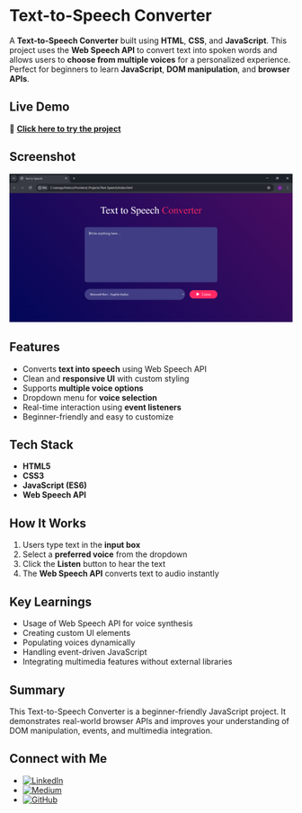 # Text-to-Speech Converter  

A **Text-to-Speech Converter** built using **HTML**, **CSS**, and **JavaScript**. This project uses the **Web Speech API** to convert text into spoken words and allows users to **choose from multiple voices** for a personalized experience. Perfect for beginners to learn **JavaScript**, **DOM manipulation**, and **browser APIs**.

## Live Demo  
🔗 **[Click here to try the project](https://jasnafathim.github.io/Text-to-Speech/)**  

## Screenshot  
![Text-to-Speech Converter](Text-to-speech.png)

## Features  
- Converts **text into speech** using Web Speech API  
- Clean and **responsive UI** with custom styling  
- Supports **multiple voice options**  
- Dropdown menu for **voice selection**  
- Real-time interaction using **event listeners**  
- Beginner-friendly and easy to customize  

## Tech Stack  
- **HTML5**  
- **CSS3**   
- **JavaScript (ES6)**   
- **Web Speech API**   

## How It Works  
1. Users type text in the **input box**  
2. Select a **preferred voice** from the dropdown  
3. Click the **Listen** button to hear the text  
4. The **Web Speech API** converts text to audio instantly

## Key Learnings
- Usage of Web Speech API for voice synthesis
- Creating custom UI elements
- Populating voices dynamically
- Handling event-driven JavaScript
- Integrating multimedia features without external libraries  

## Summary  
This Text-to-Speech Converter is a beginner-friendly JavaScript project. It demonstrates real-world browser APIs and improves your understanding of DOM manipulation, events, and multimedia integration.

## Connect with Me
- [![LinkedIn](https://img.shields.io/badge/LinkedIn-blue?style=flat&logo=linkedin)](https://www.linkedin.com/in/jasnafathim/)
- [![Medium](https://img.shields.io/badge/Medium-black?style=flat&logo=medium)](https://medium.com/@jasnafathim/)
- [![GitHub](https://img.shields.io/badge/GitHub-black?style=flat&logo=github)](https://github.com/Jasnafathim/)
